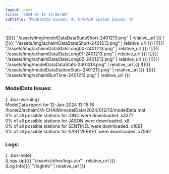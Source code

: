 ```yaml
---
layout: post
title: "2024-01-12 13:00:00"
subtitle: "ModelData Issues: 4; A-CHAIM System Issues: 0"

---
```


![]({{ "/assets/img/modelDataDataStatsShort-2401213.png" | relative_url }})
![]({{ "/assets/img/achaimDataStatsShort-2401213.png" | relative_url }})
![]({{ "/assets/img/achaimDataStatsLong00-2401213.png" | relative_url }})
![]({{ "/assets/img/achaimDataStatsLong01-2401213.png" | relative_url }})
![]({{ "/assets/img/achaimDataStatsLong02-2401213.png" | relative_url }})
![]({{ "/assets/img/modelDataDataStats-2401213.png" | relative_url }})
![]({{ "/assets/img/modelDataStationStats-2401213.png" | relative_url }})
![]({{ "/assets/img/achaimRunTime-2401213.png" | relative_url }})


### ModelData Issues:  
  
{: .box-warning}  
 ModelData report for 12-Jan-2024 13:15:16   
 /home2/achaim1/A-CHAIM/modelData/2024/012/13/modelData.mat   
 0% of all possible stations for IONO were downloaded. x3371   
 0% of all possible stations for JASON were downloaded. x8   
 0% of all possible stations for SENTINEL were downloaded. x1091   
 0% of all possible stations for KARTVERKET were downloaded. x7592   
  


### Logs:  
  
{: .box-note}  
[Logs.zip]({{ "/assets/other/logs.zip" | relative_url }})  
[Log Info]({{ "/logInfo" | relative_url }})  
